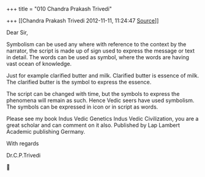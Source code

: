 +++
title = "010 Chandra Prakash Trivedi"

+++
[[Chandra Prakash Trivedi	2012-11-11, 11:24:47 [Source](https://groups.google.com/g/bvparishat/c/kN_lAHN9lOo)]]



Dear Sir,  
  
Symbolism can be used any where with reference to the context by the narrator, the script is made up of sign used to express the message or text in detail. The words can be used as symbol, where the words are having vast ocean of knowledge.  
  
Just for example clarified butter and milk. Clarified butter is essence of milk. The clarified butter is the symbol to express the essence.  
  
The script can be changed with time, but the symbols to express the phenomena will remain as such. Hence Vedic seers have used symbolism. The symbols can be expressed in icon or in script as words.  
  
Please see my book Indus Vedic Genetics Indus Vedic Civilization, you are a great scholar and can comment on it also. Published by Lap Lambert Academic publishing Germany.  
  
With regards  
  
Dr.C.P.Trivedi  



